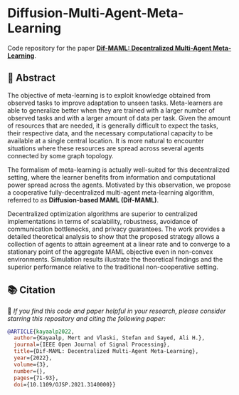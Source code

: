 # Diffusion-Multi-Agent-Meta-Learning

Code repository for the paper [**Dif-MAML: Decentralized Multi-Agent Meta-Learning**](https://ieeexplore.ieee.org/stamp/stamp.jsp?tp=&arnumber=9669064).

## 🧾 Abstract

The objective of meta-learning is to exploit knowledge obtained from observed tasks to improve adaptation to unseen tasks. Meta-learners are able to generalize better when they are trained with a larger number of observed tasks and with a larger amount of data per task. Given the amount of resources that are needed, it is generally difficult to expect the tasks, their respective data, and the necessary computational capacity to be available at a single central location. It is more natural to encounter situations where these resources are spread across several agents connected by some graph topology.

The formalism of meta-learning is actually well-suited for this decentralized setting, where the learner benefits from information and computational power spread across the agents. Motivated by this observation, we propose a cooperative fully-decentralized multi-agent meta-learning algorithm, referred to as **Diffusion-based MAML (Dif-MAML)**.

Decentralized optimization algorithms are superior to centralized implementations in terms of scalability, robustness, avoidance of communication bottlenecks, and privacy guarantees. The work provides a detailed theoretical analysis to show that the proposed strategy allows a collection of agents to attain agreement at a linear rate and to converge to a stationary point of the aggregate MAML objective even in non-convex environments. Simulation results illustrate the theoretical findings and the superior performance relative to the traditional non-cooperative setting.


## 📚 Citation

🌟 *If you find this code and paper helpful in your research, please consider starring this repository and citing the following paper:*

```bibtex
@ARTICLE{kayaalp2022,
  author={Kayaalp, Mert and Vlaski, Stefan and Sayed, Ali H.},
  journal={IEEE Open Journal of Signal Processing}, 
  title={Dif-MAML: Decentralized Multi-Agent Meta-Learning}, 
  year={2022},
  volume={3},
  number={},
  pages={71-93},
  doi={10.1109/OJSP.2021.3140000}}


